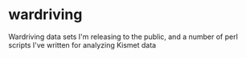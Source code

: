 wardriving
==========

Wardriving data sets I'm releasing to the public, and a number of perl scripts I've written for analyzing Kismet data
